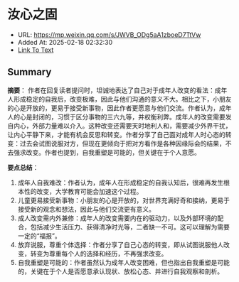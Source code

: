# 汝心之固
- URL: https://mp.weixin.qq.com/s/JWVB_ODg5aA1zboeD7TtVw
- Added At: 2025-02-18 02:32:30
- [Link To Text](2025-02-18-汝心之固_raw.md)

## Summary
**摘要**：
作者在回复读者提问时，坦诚地表达了自己对于成年人改变的看法：成年人形成稳定的自我后，改变极难，因此与他们沟通的意义不大。相比之下，小朋友的心是开放的，更易于接受新事物，因此作者更愿意与他们交流。作者认为，成年人的心是封闭的，习惯于区分事物的三六九等，并权衡利弊。成年人的改变需要发自内心，外部力量难以介入。这种改变还需要天时地利人和，需要减少外界干扰，让内心平静下来，才能有机会反思和转变。作者分享了自己面对成年人时心态的转变：过去会试图说服对方，但现在更倾向于把对方看作是各种因缘际会的结果，不去强求改变。作者也提到，自我重塑是可能的，但关键在于个人意愿。

**要点总结**：
1.  成年人自我难改：作者认为，成年人在形成稳定的自我认知后，很难再发生根本性的改变，大学教育可能会加速这个过程。
2.  儿童更易接受新事物：小朋友的心是开放的，对世界充满好奇和接纳，更易于接受新的观念和想法，因此与他们交流更有意义。
3.  成人改变需内外兼修：成年人的改变需要内在的驱动力，以及外部环境的配合，包括减少生活压力、获得清净时光等，二者缺一不可。这可以理解为需要一定的“福报”。
4.  放弃说服，尊重个体选择：作者分享了自己心态的转变，即从试图说服他人改变，转变为尊重每个人的选择和经历，不再强求改变。
5.  自我重塑是可能的：作者虽然认为成年人改变困难，但也指出自我重塑是可能的，关键在于个人是否愿意承认现状、放松心态、并进行自我观察和剖析。
